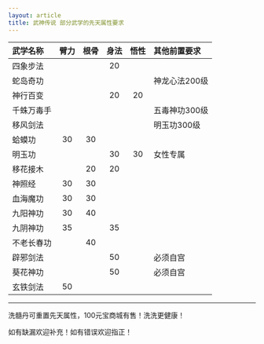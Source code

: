 ```yaml
---
layout: article
title: 武神传说 部分武学的先天属性要求
---
```


|武学名称|臂力|根骨|身法|悟性|其他前置要求|
|:--|:-:|:-:|:-:|:-:|:--|
|四象步法|||20||
|蛇岛奇功|||||神龙心法200级|
|神行百变|||20|20||
|千蛛万毒手|||||五毒神功300级|
|移风剑法|||||明玉功300级|
|蛤蟆功|30|30||||
|明玉功|||30|30|女性专属|
|移花接木||20|20|||
|神照经|30|30||||
|血海魔功|30|30||||
|九阳神功|30|40||||
|九阴神功|35||35|||
|不老长春功||40||||
|辟邪剑法|||50||必须自宫|
|葵花神功|||50||必须自宫|
|玄铁剑法|50|||||

---

<a>洗髓丹可重置先天属性，100元宝商城有售！洗洗更健康！</a>

<a>如有缺漏欢迎补充！如有错误欢迎指正！</a>